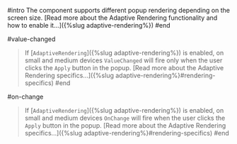 #intro
The component supports different popup rendering depending on the screen size. [Read more about the Adaptive Rendering functionality and how to enable it...]({%slug adaptive-rendering%})
#end

#value-changed
> If [`AdaptiveRendering`]({%slug adaptive-rendering%}) is enabled, on small and medium devices `ValueChanged` will fire only when the user clicks the `Apply` button in the popup. [Read more about the Adaptive Rendering specifics...]({%slug adaptive-rendering%}#rendering-specifics)
#end

#on-change
> If [`AdaptiveRendering`]({%slug adaptive-rendering%}) is enabled, on small and medium devices `OnChange` will fire when the user clicks the `Apply` button in the popup. [Read more about the Adaptive Rendering specifics...]({%slug adaptive-rendering%}#rendering-specifics)
#end